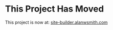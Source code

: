 # This Project Has Moved

This project is now at: 
[site-builder.alanwsmith.com](https://site-builder.alanwsmith.com/)


